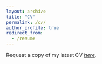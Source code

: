 ```yaml
---
layout: archive
title: "CV"
permalink: /cv/
author_profile: true
redirect_from:
  - /resume
---
```


Request a copy of my latest CV [_here_](mailto:prasanta.nus@gmail.com).

